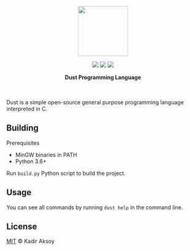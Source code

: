 <p align="center"><img src="https://i.imgur.com/kHhp1tB.png" width=130></p>
<p align="center">
  <img src="https://img.shields.io/badge/license-MIT-blue.svg">
  <img src="https://img.shields.io/badge/version-0.0.6-yellow">
  <a href="https://www.codacy.com/gh/kadir014/Dust/dashboard?utm_source=github.com&amp;utm_medium=referral&amp;utm_content=kadir014/Dust&amp;utm_campaign=Badge_Grade"><img src="https://app.codacy.com/project/badge/Grade/78b40ba8378d4292aa64c25178ca516c"><a/>
</p>
<p align="center">
<strong>Dust Programming Language</strong>
</p>
<br><br>
Dust is a simple open-source general purpose programming language interpreted in C.

## Building
Prerequisites
- MinGW binaries in PATH
- Python 3.6+

Run `build.py` Python script to build the project.

## Usage
You can see all commands by running `dust help` in the command line.

## License
[MIT](LICENSE) © Kadir Aksoy
